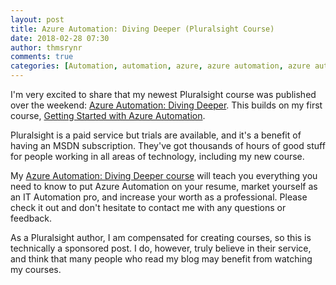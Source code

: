 ```yaml
---
layout: post
title: Azure Automation: Diving Deeper (Pluralsight Course)
date: 2018-02-28 07:30
author: thmsrynr
comments: true
categories: [Automation, automation, azure, azure automation, azure automation, DevOps, pluralsight, pluralsight, PowerShell, powershell]
---
```

I'm very excited to share that my newest Pluralsight course was published over the weekend: <a href="https://pluralsight.pxf.io/c/1209528/424552/7490?u=https%3A%2F%2Fwww.pluralsight.com%2Fcourses%2Fazure-automation-diving-deeper" target="_blank" rel="noopener">Azure Automation: Diving Deeper</a>. This builds on my first course, <a href="https://pluralsight.pxf.io/c/1209528/424552/7490?u=https%3A%2F%2Fwww.pluralsight.com%2Fcourses%2Fazure-automation-getting-started" target="_blank" rel="noopener">Getting Started with Azure Automation</a>.

Pluralsight is a paid service but trials are available, and it's a benefit of having an MSDN subscription. They've got thousands of hours of good stuff for people working in all areas of technology, including my new course.

My <a href="https://pluralsight.pxf.io/c/1209528/424552/7490?u=https%3A%2F%2Fwww.pluralsight.com%2Fcourses%2Fazure-automation-diving-deeper" target="_blank" rel="noopener">Azure Automation: Diving Deeper course</a> will teach you everything you need to know to put Azure Automation on your resume, market yourself as an IT Automation pro, and increase your worth as a professional. Please check it out and don't hesitate to contact me with any questions or feedback.

As a Pluralsight author, I am compensated for creating courses, so this is technically a sponsored post. I do, however, truly believe in their service, and think that many people who read my blog may benefit from watching my courses.
